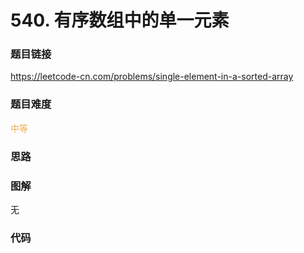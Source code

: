 # 540. 有序数组中的单一元素

### 题目链接

https://leetcode-cn.com/problems/single-element-in-a-sorted-array

### 题目难度

<font color=#F0AD4E>中等</font>

### 思路



### 图解

无

### 代码

```python
```